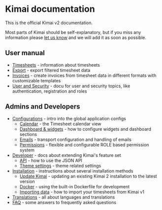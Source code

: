 # Kimai documentation

This is the official Kimai v2 documentation. 

Most parts of Kimai should be self-explanatory, but if you miss any information please [let us know](https://github.com/kevinpapst/kimai2/issues) 
and we will add it as soon as possible. 

## User manual

- [Timesheets](timesheet.md) - information about timesheets
- [Export](export.md) - export filtered timesheet data
- [Invoices](invoices.md) - create invoices from timesheet data in different formats with customizable templates
- [User and Security](users.md) - docu for user and security topics, like authentication, registration and roles

## Admins and Developers
  
- [Configurations](configurations.md) - intro into the global application configs
    - [Calendar](calendar.md) - the Timesheet calendar view
    - [Dashboard & widgets](dashboard.md) - how to configure widgets and dashboard sections
    - [Emails](emails.md) - transport configuration and handling of emails
    - [Permissions](permissions.md) - flexible and configurable ROLE based permission system 
- [Developer](developers.md) - docs about extending Kimai's feature set  
    - [API](developers_api.md) - how to use the JSON API 
    - [Theme settings](theme.md) - theme related settings
- [Installation](installation.md) - instructions about several installation methods
    - [Update Kimai](updates.md) - updating an existing Kimai 2 installation to the latest version
    - [Docker](docker.md) - using the built-in Dockerfile for development
    - [Importing data](migration_v1.md) - how to import your timesheets from Kimai v1
- [Translations](translations.md) - all about languages and translations
- [FAQ](faq.md) - some answers to frequently asked questions 
